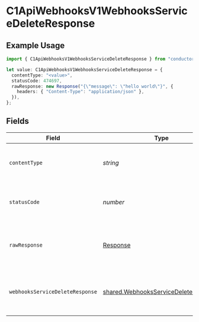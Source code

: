 # C1ApiWebhooksV1WebhooksServiceDeleteResponse

## Example Usage

```typescript
import { C1ApiWebhooksV1WebhooksServiceDeleteResponse } from "conductorone-sdk-typescript/sdk/models/operations";

let value: C1ApiWebhooksV1WebhooksServiceDeleteResponse = {
  contentType: "<value>",
  statusCode: 474697,
  rawResponse: new Response("{\"message\": \"hello world\"}", {
    headers: { "Content-Type": "application/json" },
  }),
};
```

## Fields

| Field                                                                                               | Type                                                                                                | Required                                                                                            | Description                                                                                         |
| --------------------------------------------------------------------------------------------------- | --------------------------------------------------------------------------------------------------- | --------------------------------------------------------------------------------------------------- | --------------------------------------------------------------------------------------------------- |
| `contentType`                                                                                       | *string*                                                                                            | :heavy_check_mark:                                                                                  | HTTP response content type for this operation                                                       |
| `statusCode`                                                                                        | *number*                                                                                            | :heavy_check_mark:                                                                                  | HTTP response status code for this operation                                                        |
| `rawResponse`                                                                                       | [Response](https://developer.mozilla.org/en-US/docs/Web/API/Response)                               | :heavy_check_mark:                                                                                  | Raw HTTP response; suitable for custom response parsing                                             |
| `webhooksServiceDeleteResponse`                                                                     | [shared.WebhooksServiceDeleteResponse](../../../sdk/models/shared/webhooksservicedeleteresponse.md) | :heavy_minus_sign:                                                                                  | Empty response body. Status code indicates success.                                                 |